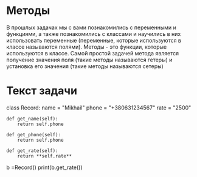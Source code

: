 # Методы
В прошлых задачах мы с вами познакомились с переменными и функциями, а также познакомились с классами и научились в них использовать переменные (переменные, которые используются в классе
называются полями).
Методы - это функции, которые используются в классе.
Самой простой задачей метода является получение значения поля (такие методы называются гетеры) и установка его значения (такие методы называются сетеры)


# Текст задачи
class Record:
    name = "Mikhail"
    phone = "+380631234567"
    rate = "2500"

    def get_name(self):
        return self.phone

    def get_phone(self):
        return self.phone

    def get_rate(self):
        return **self.rate**

b =Record()
print(b.get_rate())
